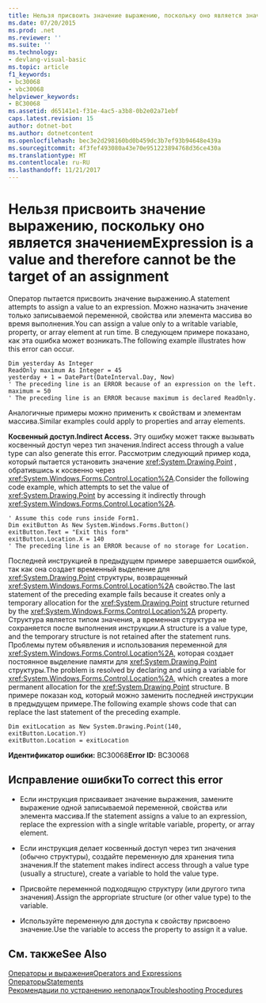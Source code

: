 ```yaml
---
title: Нельзя присвоить значение выражению, поскольку оно является значением
ms.date: 07/20/2015
ms.prod: .net
ms.reviewer: ''
ms.suite: ''
ms.technology:
- devlang-visual-basic
ms.topic: article
f1_keywords:
- bc30068
- vbc30068
helpviewer_keywords:
- BC30068
ms.assetid: d65141e1-f31e-4ac5-a3b8-0b2e02a71ebf
caps.latest.revision: 15
author: dotnet-bot
ms.author: dotnetcontent
ms.openlocfilehash: bec3e2d298160bd0b459dc3b7ef93b94648e439a
ms.sourcegitcommit: 4f3fef493080a43e70e951223894768d36ce430a
ms.translationtype: MT
ms.contentlocale: ru-RU
ms.lasthandoff: 11/21/2017
---
```

# <a name="expression-is-a-value-and-therefore-cannot-be-the-target-of-an-assignment"></a><span data-ttu-id="01205-102">Нельзя присвоить значение выражению, поскольку оно является значением</span><span class="sxs-lookup"><span data-stu-id="01205-102">Expression is a value and therefore cannot be the target of an assignment</span></span>
<span data-ttu-id="01205-103">Оператор пытается присвоить значение выражению.</span><span class="sxs-lookup"><span data-stu-id="01205-103">A statement attempts to assign a value to an expression.</span></span> <span data-ttu-id="01205-104">Можно назначить значение только записываемой переменной, свойства или элемента массива во время выполнения.</span><span class="sxs-lookup"><span data-stu-id="01205-104">You can assign a value only to a writable variable, property, or array element at run time.</span></span> <span data-ttu-id="01205-105">В следующем примере показано, как эта ошибка может возникать.</span><span class="sxs-lookup"><span data-stu-id="01205-105">The following example illustrates how this error can occur.</span></span>  
  
```  
Dim yesterday As Integer  
ReadOnly maximum As Integer = 45  
yesterday + 1 = DatePart(DateInterval.Day, Now)  
' The preceding line is an ERROR because of an expression on the left.  
maximum = 50  
' The preceding line is an ERROR because maximum is declared ReadOnly.  
```  
  
 <span data-ttu-id="01205-106">Аналогичные примеры можно применить к свойствам и элементам массива.</span><span class="sxs-lookup"><span data-stu-id="01205-106">Similar examples could apply to properties and array elements.</span></span>  
  
 <span data-ttu-id="01205-107">**Косвенный доступ.**</span><span class="sxs-lookup"><span data-stu-id="01205-107">**Indirect Access.**</span></span> <span data-ttu-id="01205-108">Эту ошибку может также вызывать косвенный доступ через тип значения.</span><span class="sxs-lookup"><span data-stu-id="01205-108">Indirect access through a value type can also generate this error.</span></span> <span data-ttu-id="01205-109">Рассмотрим следующий пример кода, который пытается установить значение <xref:System.Drawing.Point> , обратившись к косвенно через <xref:System.Windows.Forms.Control.Location%2A>.</span><span class="sxs-lookup"><span data-stu-id="01205-109">Consider the following code example, which attempts to set the value of <xref:System.Drawing.Point> by accessing it indirectly through <xref:System.Windows.Forms.Control.Location%2A>.</span></span>  
  
```  
' Assume this code runs inside Form1.  
Dim exitButton As New System.Windows.Forms.Button()  
exitButton.Text = "Exit this form"  
exitButton.Location.X = 140  
' The preceding line is an ERROR because of no storage for Location.  
```  
  
 <span data-ttu-id="01205-110">Последней инструкцией в предыдущем примере завершается ошибкой, так как она создает временный выделение для <xref:System.Drawing.Point> структуры, возвращенный <xref:System.Windows.Forms.Control.Location%2A> свойство.</span><span class="sxs-lookup"><span data-stu-id="01205-110">The last statement of the preceding example fails because it creates only a temporary allocation for the <xref:System.Drawing.Point> structure returned by the <xref:System.Windows.Forms.Control.Location%2A> property.</span></span> <span data-ttu-id="01205-111">Структура является типом значения, а временная структура не сохраняется после выполнения инструкции.</span><span class="sxs-lookup"><span data-stu-id="01205-111">A structure is a value type, and the temporary structure is not retained after the statement runs.</span></span> <span data-ttu-id="01205-112">Проблемы путем объявления и использования переменной для <xref:System.Windows.Forms.Control.Location%2A>, которая создает постоянное выделение памяти для <xref:System.Drawing.Point> структуры.</span><span class="sxs-lookup"><span data-stu-id="01205-112">The problem is resolved by declaring and using a variable for <xref:System.Windows.Forms.Control.Location%2A>, which creates a more permanent allocation for the <xref:System.Drawing.Point> structure.</span></span> <span data-ttu-id="01205-113">В примере показан код, который можно заменить последней инструкции в предыдущем примере.</span><span class="sxs-lookup"><span data-stu-id="01205-113">The following example shows code that can replace the last statement of the preceding example.</span></span>  
  
```  
Dim exitLocation as New System.Drawing.Point(140, exitButton.Location.Y)  
exitButton.Location = exitLocation  
```  
  
 <span data-ttu-id="01205-114">**Идентификатор ошибки:** BC30068</span><span class="sxs-lookup"><span data-stu-id="01205-114">**Error ID:** BC30068</span></span>  
  
## <a name="to-correct-this-error"></a><span data-ttu-id="01205-115">Исправление ошибки</span><span class="sxs-lookup"><span data-stu-id="01205-115">To correct this error</span></span>  
  
-   <span data-ttu-id="01205-116">Если инструкция присваивает значение выражения, замените выражение одной записываемой переменной, свойства или элемента массива.</span><span class="sxs-lookup"><span data-stu-id="01205-116">If the statement assigns a value to an expression, replace the expression with a single writable variable, property, or array element.</span></span>  
  
-   <span data-ttu-id="01205-117">Если инструкция делает косвенный доступ через тип значения (обычно структуры), создайте переменную для хранения типа значения.</span><span class="sxs-lookup"><span data-stu-id="01205-117">If the statement makes indirect access through a value type (usually a structure), create a variable to hold the value type.</span></span>  
  
-   <span data-ttu-id="01205-118">Присвойте переменной подходящую структуру (или другого типа значения).</span><span class="sxs-lookup"><span data-stu-id="01205-118">Assign the appropriate structure (or other value type) to the variable.</span></span>  
  
-   <span data-ttu-id="01205-119">Используйте переменную для доступа к свойству присвоено значение.</span><span class="sxs-lookup"><span data-stu-id="01205-119">Use the variable to access the property to assign it a value.</span></span>  
  
## <a name="see-also"></a><span data-ttu-id="01205-120">См. также</span><span class="sxs-lookup"><span data-stu-id="01205-120">See Also</span></span>  
 [<span data-ttu-id="01205-121">Операторы и выражения</span><span class="sxs-lookup"><span data-stu-id="01205-121">Operators and Expressions</span></span>](../../../visual-basic/programming-guide/language-features/operators-and-expressions/index.md)  
 [<span data-ttu-id="01205-122">Операторы</span><span class="sxs-lookup"><span data-stu-id="01205-122">Statements</span></span>](../../../visual-basic/programming-guide/language-features/statements.md)  
 [<span data-ttu-id="01205-123">Рекомендации по устранению неполадок</span><span class="sxs-lookup"><span data-stu-id="01205-123">Troubleshooting Procedures</span></span>](../../../visual-basic/programming-guide/language-features/procedures/troubleshooting-procedures.md)
